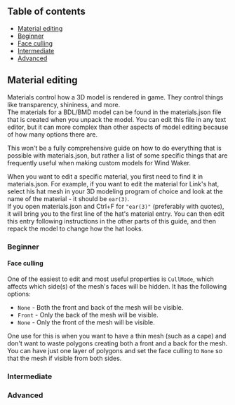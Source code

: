 
## Table of contents

* [Material editing](#material-editing)
* [Beginner](#beginner)
 * [Face culling](#face-culling)
* [Intermediate](#intermediate)
* [Advanced](#advanced)

## Material editing

Materials control how a 3D model is rendered in game. They control things like transparency, shininess, and more.  
The materials for a BDL/BMD model can be found in the materials.json file that is created when you unpack the model. You can edit this file in any text editor, but it can more complex than other aspects of model editing because of how many options there are.

This won't be a fully comprehensive guide on how to do everything that is possible with materials.json, but rather a list of some specific things that are frequently useful when making custom models for Wind Waker.  

When you want to edit a specific material, you first need to find it in materials.json. For example, if you want to edit the material for Link's hat, select his hat mesh in your 3D modeling program of choice and look at the name of the material - it should be `ear(3)`.  
If you open materials.json and Ctrl+F for `"ear(3)"` (preferably with quotes), it will bring you to the first line of the hat's material entry. You can then edit this entry following instructions in the other parts of this guide, and then repack the model to change how the hat looks.  

### Beginner

#### Face culling

One of the easiest to edit and most useful properties is `CullMode`, which affects which side(s) of the mesh's faces will be hidden. It has the following options:
* `None` - Both the front and back of the mesh will be visible.
* `Front` - Only the back of the mesh will be visible.
* `None` - Only the front of the mesh will be visible.

One use for this is when you want to have a thin mesh (such as a cape) and don't want to waste polygons creating both a front and a back for the mesh. You can have just one layer of polygons and set the face culling to `None` so that the mesh if visible from both sides.

### Intermediate

### Advanced
